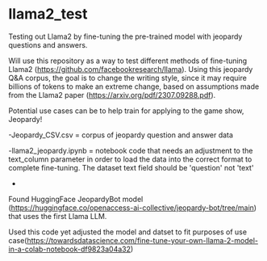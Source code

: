 # llama2_test

Testing out Llama2 by fine-tuning the pre-trained model with jeopardy questions and answers.

Will use this repository as a way to test different methods of fine-tuning Llama2 (https://github.com/facebookresearch/llama). Using this jeopardy Q&A corpus, the goal is to change the writing style, since it may require billions of tokens to make an extreme change, based on assumptions made from the Llama2 paper (https://arxiv.org/pdf/2307.09288.pdf).

Potential use cases can be to help train for applying to the game show, Jeopardy!


-Jeopardy_CSV.csv = corpus of jeopardy question and answer data


-llama2_jeopardy.ipynb = notebook code that needs an adjustment to the text_column parameter in order to load the data into the correct format to complete fine-tuning. The dataset text field should be 'question' not 'text'

-




Found HuggingFace JeopardyBot model (https://huggingface.co/openaccess-ai-collective/jeopardy-bot/tree/main) that uses the first Llama LLM.


Used this code yet adjusted the model and datset to fit purposes of use case(https://towardsdatascience.com/fine-tune-your-own-llama-2-model-in-a-colab-notebook-df9823a04a32)